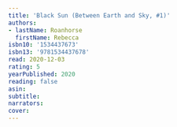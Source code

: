 ```yaml
---
title: 'Black Sun (Between Earth and Sky, #1)'
authors:
- lastName: Roanhorse
  firstName: Rebecca
isbn10: '1534437673'
isbn13: '9781534437678'
read: 2020-12-03
rating: 5
yearPublished: 2020
reading: false
asin:
subtitle:
narrators:
cover:
---
```

